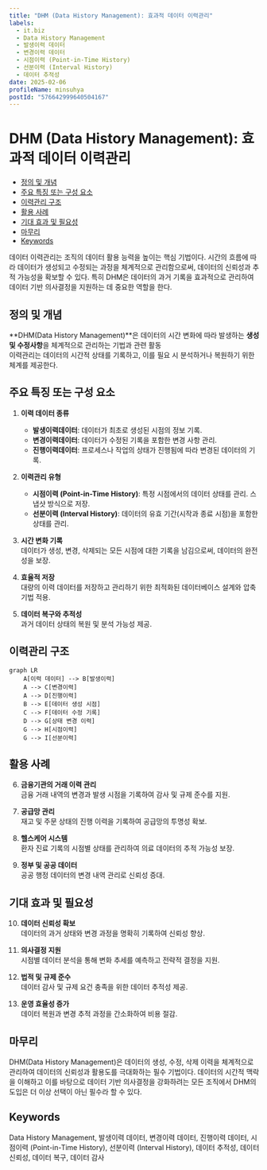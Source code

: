 ```yaml
---
title: "DHM (Data History Management): 효과적 데이터 이력관리"
labels:
  - it.biz
  - Data History Management
  - 발생이력 데이터
  - 변경이력 데이터
  - 시점이력 (Point-in-Time History)
  - 선분이력 (Interval History)
  - 데이터 추적성
date: 2025-02-06
profileName: minsuhya
postId: "576642999640504167"
---
```



# DHM (Data History Management): 효과적 데이터 이력관리

<!-- mtoc-start -->

- [정의 및 개념](#정의-및-개념)
- [주요 특징 또는 구성 요소](#주요-특징-또는-구성-요소)
- [이력관리 구조](#이력관리-구조)
- [활용 사례](#활용-사례)
- [기대 효과 및 필요성](#기대-효과-및-필요성)
- [마무리](#마무리)
- [Keywords](#keywords)

<!-- mtoc-end -->

데이터 이력관리는 조직의 데이터 활용 능력을 높이는 핵심 기법이다. 시간의 흐름에 따라 데이터가 생성되고 수정되는 과정을 체계적으로 관리함으로써, 데이터의 신뢰성과 추적 가능성을 확보할 수 있다. 특히 DHM은 데이터의 과거 기록을 효과적으로 관리하여 데이터 기반 의사결정을 지원하는 데 중요한 역할을 한다.

## 정의 및 개념

**DHM(Data History Management)**은 데이터의 시간 변화에 따라 발생하는 **생성 및 수정사항**을 체계적으로 관리하는 기법과 관련 활동\
이력관리는 데이터의 시간적 상태를 기록하고, 이를 필요 시 분석하거나 복원하기 위한 체계를 제공한다.

## 주요 특징 또는 구성 요소

1. **이력 데이터 종류**

   - **발생이력데이터**: 데이터가 최초로 생성된 시점의 정보 기록.
   - **변경이력데이터**: 데이터가 수정된 기록을 포함한 변경 사항 관리.
   - **진행이력데이터**: 프로세스나 작업의 상태가 진행됨에 따라 변경된 데이터의 기록.

2. **이력관리 유형**

   - **시점이력 (Point-in-Time History)**: 특정 시점에서의 데이터 상태를 관리. 스냅샷 방식으로 저장.
   - **선분이력 (Interval History)**: 데이터의 유효 기간(시작과 종료 시점)을 포함한 상태를 관리.

3. **시간 변화 기록**  
   데이터가 생성, 변경, 삭제되는 모든 시점에 대한 기록을 남김으로써, 데이터의 완전성을 보장.

4. **효율적 저장**  
   대량의 이력 데이터를 저장하고 관리하기 위한 최적화된 데이터베이스 설계와 압축 기법 적용.

5. **데이터 복구와 추적성**  
   과거 데이터 상태의 복원 및 분석 가능성 제공.

## 이력관리 구조

```mermaid
graph LR
    A[이력 데이터] --> B[발생이력]
    A --> C[변경이력]
    A --> D[진행이력]
    B --> E[데이터 생성 시점]
    C --> F[데이터 수정 기록]
    D --> G[상태 변경 이력]
    G --> H[시점이력]
    G --> I[선분이력]
```

## 활용 사례

6. **금융기관의 거래 이력 관리**  
   금융 거래 내역의 변경과 발생 시점을 기록하여 감사 및 규제 준수를 지원.

7. **공급망 관리**  
   재고 및 주문 상태의 진행 이력을 기록하여 공급망의 투명성 확보.

8. **헬스케어 시스템**  
   환자 진료 기록의 시점별 상태를 관리하여 의료 데이터의 추적 가능성 보장.

9. **정부 및 공공 데이터**  
   공공 행정 데이터의 변경 내역 관리로 신뢰성 증대.

## 기대 효과 및 필요성

10. **데이터 신뢰성 확보**  
   데이터의 과거 상태와 변경 과정을 명확히 기록하여 신뢰성 향상.

11. **의사결정 지원**  
   시점별 데이터 분석을 통해 변화 추세를 예측하고 전략적 결정을 지원.

12. **법적 및 규제 준수**  
   데이터 감사 및 규제 요건 충족을 위한 데이터 추적성 제공.

13. **운영 효율성 증가**  
   데이터 복원과 변경 추적 과정을 간소화하여 비용 절감.

## 마무리

DHM(Data History Management)은 데이터의 생성, 수정, 삭제 이력을 체계적으로 관리하여 데이터의 신뢰성과 활용도를 극대화하는 필수 기법이다. 데이터의 시간적 맥락을 이해하고 이를 바탕으로 데이터 기반 의사결정을 강화하려는 모든 조직에서 DHM의 도입은 더 이상 선택이 아닌 필수라 할 수 있다.

## Keywords

Data History Management, 발생이력 데이터, 변경이력 데이터, 진행이력 데이터, 시점이력 (Point-in-Time History), 선분이력 (Interval History), 데이터 추적성, 데이터 신뢰성, 데이터 복구, 데이터 감사